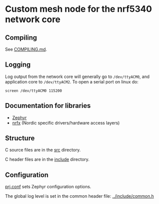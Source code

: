 # Custom mesh node for the nrf5340 network core

## Compiling

See [COMPILING.md](COMPILING.md).

## Logging

Log output from the network core will generally go to `/dev/ttyACM0`, and application core to `/dev/ttyACM2`. To open a serial port on linux do:

```
screen /dev/ttyACM0 115200
```

## Documentation for libraries

- [Zephyr](https://docs.zephyrproject.org/latest/index.html)
- [nrfx](https://infocenter.nordicsemi.com/topic/struct_drivers/struct/nrfx_latest.html) (Nordic specific drivers/hardware access layers)

## Structure

C source files are in the [src](src) directory.

C header files are in the [include](include) directory.

## Configuration

[prj.conf](prj.conf) sets Zephyr configuration options.

The global log level is set in the common header file: [../include/common.h](../include/common.h)
